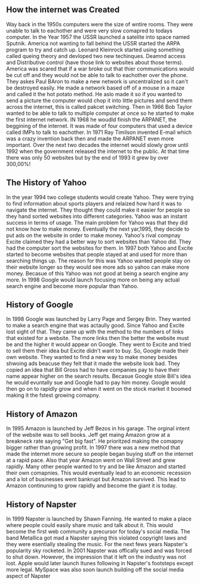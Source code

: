 ## How the internet was Created

Way back in the 1950s computers were the size of wntire rooms. They were unable to talk to eachother and were very slow comapred to todays computer. 
In the Year 1957 the USSR launched a satelite into space named Sputnik. America not wanting to fall behind the USSR started the ARPA program to try and catch up. 
Leonard Kleinrock started using something called queing theory and devloped two new techinques. Deamnd access and Distributive control (have those link to websites about those terms).
America was scared that if a war broke out that thier communications would be cut off and they would not be able to talk to eachother over the phone. They askes Paul BAron to make
a new network is uncentralized so it can't be destroyed easily. He made a network based off of a mouse in a maze and called it the hot potato method. He aslo made it so if you wanted to send 
a picture the computer would chop it into little pictures and send them across the internet, this is called pakcet switching. Then in 1966 Bob Taylor wanted to be able to talk to 
multiple computer at once so he started to make the first internet network. IN 1968 he woudld finish the ARPANET, the beggining of the internet. It was made of four computers that used
a device called IMPs to talk to eachother. In 1971 Ray Timilson invented E-mail which was a crazy invention back then and made the ARPANET even more important. Over the next two decades 
the internet would slowly grow until 1992 when the government released the internet to the public. At that time there was only 50 websites but by the end of 1993 it grew by over 300,00%!

## The History of Yahoo 

In the year 1994 two college students would create Yahoo. They were trying to find information about sports players and relaized how hard it was to navigate the internet. 
They thought they could make it easier for people so they hand sorted websites into different categories. Yahoo was an instant success in terms of usage. The main problem for Yahoo was that they did not know how to make money. Eventually the next yar,1995, they decide to put ads on the website in order to make money. Yahoo's rival compnay Excite claimed they had a better way to sort websites than Yahoo did. They had the computer sort the websites for them. In 1997 both Yahoo and Excite started to become websites that people stayed at and used for more than searching things up. The reason for this was Yahoo wanted people stay on their website longer so they would see more ads so yahoo can make more money. Becasue of this Yahoo was not good at being a search engine any more. In 1998 Google would launch focusing more on being any actual search engine and become more popular than Yahoo. 

## History of Google

In 1998 Google was launched by Larry Page and Sergey Brin. They wanted to make a search engine that was actaully good. Since Yahoo and Excite lost sight of that. They came up with the method to the numbers of links that existed for a website. The more links then the better the website must be and the higher it would appear on Google. They went to Excite and tried to sell them their idea but Excite didn't want to buy. So, Google made their own website. They wanted to find a new way to make money besides shwoing ads beacuse they felt that it made the website look bad. They copied an idea that Bill Gross had to have companies pay to have their name appear higher on the search results. Becasue Google stole Bill's idea he would evuntally sue and Google had to pay him money. Google would then go on to rapidly grow and when it went on the stock market it boomed making it the fstest growing comapny.

## History of Amazon

In 1995 Amazon is launched by Jeff Bezos in his garage. The orginal intent of the website was to sell books. Jeff get maing Amazon grow at a breakneck rate saying "Get big fast". He prioritzed making the comapny bigger rather than growing profit. In 1997 there was a new method that made the internet more secure so people began buying stuff on the internet at a rapid pace. Also that year Amazon went on Wall Street and grew rapidly. Many other people wanted to try and be like Amazon and started their own comapnies. This would eventually lead to an economic recession and a lot of businesses went bankrupt but Amazon survived. This lead to Amazon continuning to grow rapidly and become the giant it is today.

## History of Napster
In 1999 Napster is launched by Shawn Fanning. He wanted to make a place where people could easily share music and talk about it. This would become the first web community a precursor for today's social media. The band Metallica got mad a Napster saying this violated copyright laws and they were esentially stealing the music. For the next fews years Napster's popularity sky rocketed. In 2001 Napster was offically sued and was forced to shut down. However, the impression that it left on the industry was not lost. Apple would later launch Itunes following in Napster's footsteps except more legal. MySpace was also soon launch building off the social media aspect of Napster
